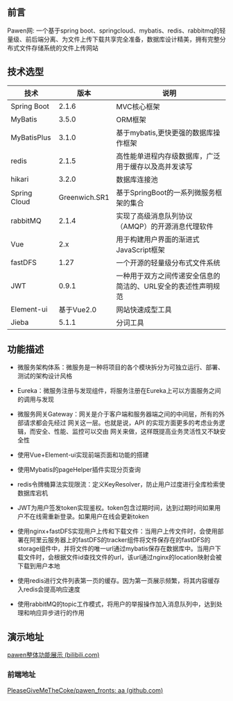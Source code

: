 


## 前言

Pawen网:   一个基于spring boot、springcloud、mybatis、redis、rabbitmq的轻量级、前后端分离、为文件上传下载共享完全准备，数据库设计精美，拥有完整分布式文件存储系统的文件上传网站

## 技术选型

| 技术         | 版本          | 说明                                                         |
| ------------ | ------------- | ------------------------------------------------------------ |
| Spring Boot  | 2.1.6         | MVC核心框架                                                  |
| MyBatis      | 3.5.0         | ORM框架                                                      |
| MyBatisPlus  | 3.1.0         | 基于mybatis,更快更强的数据库操作框架                         |
| redis        | 2.1.5         | 高性能单进程内存级数据库，广泛用于缓存以及高并发读写         |
| hikari       | 3.2.0         | 数据库连接池                                                 |
| Spring Cloud | Greenwich.SR1 | 基于SpringBoot的一系列微服务框架的集合                       |
| rabbitMQ     | 2.1.4         | 实现了高级消息队列协议（AMQP）的开源消息代理软件             |
| Vue          | 2.x           | 用于构建用户界面的渐进式JavaScript框架                       |
| fastDFS      | 1.27          | 一个开源的轻量级分布式文件系统                               |
| JWT          | 0.9.1         | 一种用于双方之间传递安全信息的简洁的、URL安全的表述性声明规范 |
| Element-ui   | 基于Vue2.0    | 网站快速成型工具                                             |
| Jieba        | 5.1.1         | 分词工具                                                     |

## 功能描述

- 微服务架构体系：微服务是一种将项目的各个模块拆分为可独立运行、部署、测试的架构设计风格

- Eureka：微服务注册与发现组件，将服务注册在Eureka上可以方面服务之间的调用与发现

- 微服务网关Gateway：网关是介于客户端和服务器端之间的中间层，所有的外部请求都会先经过 网关这一层。也就是说，API 的实现方面更多的考虑业务逻辑，而安全、性能、监控可以交由 网关来做，这样既提高业务灵活性又不缺安全性

- 使用Vue+Element-ui实现前端页面和功能的搭建

- 使用Mybatis的pageHelper插件实现分页查询

- redis令牌桶算法实现限流：定义KeyResolver，防止用户过度进行全库检索使数据库宕机

- JWT为用户签发token实现鉴权。token包含过期时间，达到过期时间如果用户不在线需重新登录。如果用户在线会更新token

- 使用nginx+fastDFS实现用户上传和下载文件：当用户上传文件时，会使用部署在阿里云服务器上的fastDFS的tracker组件将文件保存在的fastDFS的storage组件中，并将文件的唯一url通过mybatis保存在数据库中。当用户下载文件时，会根据文件id查找文件的url，该url通过nginx的location映射会被下载到用户本地

- 使用redis进行文件列表第一页的缓存。因为第一页展示频繁，将其内容缓存入redis会提高响应速度

- 使用rabbitMQ的topic工作模式，将用户的举报操作加入消息队列中，达到处理和响应异步进行的作用


## 演示地址

[pawen整体功能展示 (bilibili.com)](https://www.bilibili.com/medialist/play/168668668?from=space&business=space_series&business_id=1966924&desc=1&spm_id_from=333.999.0.0)





### 前端地址

[PleaseGiveMeTheCoke/pawen_fronts: aa (github.com)](https://github.com/PleaseGiveMeTheCoke/pawen_fronts)

